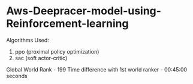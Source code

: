 # Aws-Deepracer-model-using-Reinforcement-learning

Algorithms Used:

1. ppo (proximal policy optimization)
2. sac (soft actor-critic)

Global World Rank - 199
Time difference with 1st world ranker - 00:45:00 seconds

